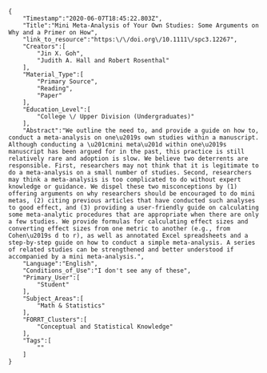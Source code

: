 
    {
        "Timestamp":"2020-06-07T18:45:22.803Z",
        "Title":"Mini Meta-Analysis of Your Own Studies: Some Arguments on Why and a Primer on How",
        "link_to_resource":"https:\/\/doi.org\/10.1111\/spc3.12267",
        "Creators":[
            "Jin X. Goh",
            "Judith A. Hall and Robert Rosenthal"
        ],
        "Material_Type":[
            "Primary Source",
            "Reading",
            "Paper"
        ],
        "Education_Level":[
            "College \/ Upper Division (Undergraduates)"
        ],
        "Abstract":"We outline the need to, and provide a guide on how to, conduct a meta-analysis on one\u2019s own studies within a manuscript. Although conducting a \u201cmini meta\u201d within one\u2019s manuscript has been argued for in the past, this practice is still relatively rare and adoption is slow. We believe two deterrents are responsible. First, researchers may not think that it is legitimate to do a meta-analysis on a small number of studies. Second, researchers may think a meta-analysis is too complicated to do without expert knowledge or guidance. We dispel these two misconceptions by (1) offering arguments on why researchers should be encouraged to do mini metas, (2) citing previous articles that have conducted such analyses to good effect, and (3) providing a user-friendly guide on calculating some meta-analytic procedures that are appropriate when there are only a few studies. We provide formulas for calculating effect sizes and converting effect sizes from one metric to another (e.g., from Cohen\u2019s d to r), as well as annotated Excel spreadsheets and a step-by-step guide on how to conduct a simple meta-analysis. A series of related studies can be strengthened and better understood if accompanied by a mini meta-analysis.",
        "Language":"English",
        "Conditions_of_Use":"I don't see any of these",
        "Primary_User":[
            "Student"
        ],
        "Subject_Areas":[
            "Math & Statistics"
        ],
        "FORRT_Clusters":[
            "Conceptual and Statistical Knowledge"
        ],
        "Tags":[
            ""
        ]
    }
